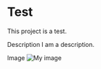 # Test
This project is a test.

Description
I am a description.

Image
![My image](publicjavaint.github.com/Test/eagle-1523807.jpg)
